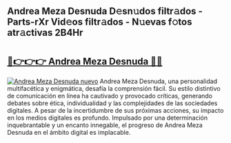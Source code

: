 ## Andrea Meza Desnuda D𝚎sn𝚞dos filtr𝚊dos - Parts-rXr Vid𝚎os filtr𝚊dos - N𝚞evas f𝚘tos atr𝚊ctivas 2B4Hr

# <h2><a href="http://mb8xr6.tromn.icu/?c=Andrea+Meza+Desnuda">🔗👉👉👉 Andrea Meza Desnuda 🔗🔗</a></h2>

[![Andrea Meza Desnuda nuevo](https://i.imgur.com/pEAQMta.gif)](http://mb8xr6.tromn.icu/?c=Andrea+Meza+Desnuda)
Andrea Meza Desnuda, una personalidad multifacética y enigmática, desafía la comprensión fácil. Su estilo distintivo de comunicación en línea ha cautivado y provocado críticas, generando debates sobre ética, individualidad y las complejidades de las sociedades digitales. A pesar de la incertidumbre de sus próximas acciones, su impacto en los medios digitales es profundo. Impulsado por una determinación inquebrantable y un encanto innegable, el progreso de Andrea Meza Desnuda en el ámbito digital es implacable.

